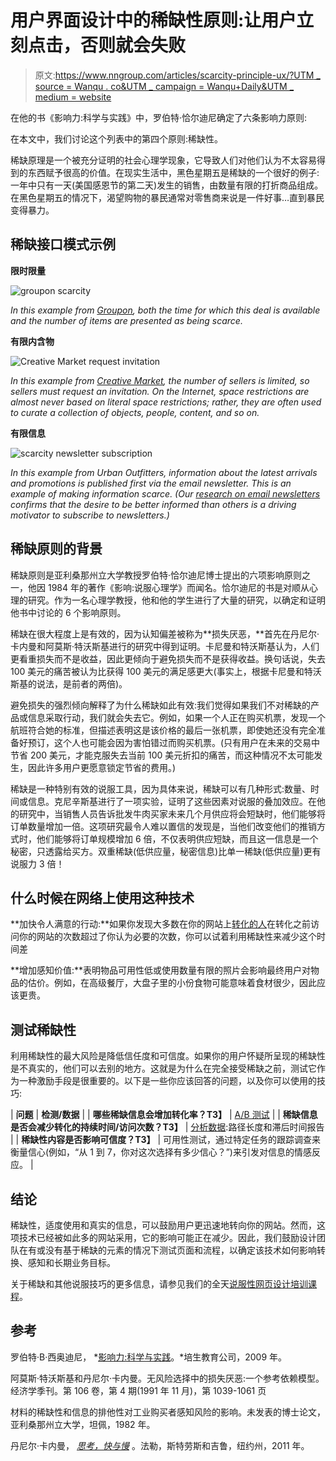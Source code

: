 # 用户界面设计中的稀缺性原则:让用户立刻点击，否则就会失败

> 原文:[https://www.nngroup.com/articles/scarcity-principle-ux/?UTM _ source = Wanqu . co&UTM _ campaign = Wanqu+Daily&UTM _ medium = website](https://www.nngroup.com/articles/scarcity-principle-ux/?utm_source=wanqu.co&utm_campaign=Wanqu+Daily&utm_medium=website)



在他的书《影响力:科学与实践》中，罗伯特·恰尔迪尼确定了六条影响力原则:

在本文中，我们讨论这个列表中的第四个原则:稀缺性。

稀缺原理是一个被充分证明的社会心理学现象，它导致人们对他们认为不太容易得到的东西赋予很高的价值。在现实生活中，黑色星期五是稀缺的一个很好的例子:一年中只有一天(美国感恩节的第二天)发生的销售，由数量有限的打折商品组成。在黑色星期五的情况下，渴望购物的暴民通常对零售商来说是一件好事…直到暴民变得暴力。

## 稀缺接口模式示例

**限时限量**

![groupon scarcity](../Images/00ef244dac3f4ce2375ba3a30fbb0ba3.png)

*In this example from [Groupon](http://www.groupon.com), both the time for which this deal is available and the number of items are presented as being scarce.*



**有限内含物**

![Creative Market request invitation](../Images/ecd30ce0421a3046ba4a3056c768e8a5.png)

*In this example from [Creative Market](http://creativemarket.com), the number of sellers is limited, so sellers must request an invitation. On the Internet, space restrictions are almost never based on literal space restrictions; rather, they are often used to curate a collection of objects, people, content, and so on.*



**有限信息**

![scarcity newsletter subscription](../Images/17fc68619c5de9998d7e42fec7093309.png)

*In this example from Urban Outfitters, information about the latest arrivals and promotions is published first via the email newsletter. This is an example of making information scarce. (Our [research on email newsletters](http://www.nngroup.com/topic/email/) confirms that the desire to be better informed than others is a driving motivator to subscribe to newsletters.)*



## 稀缺原则的背景

稀缺原则是亚利桑那州立大学教授罗伯特·恰尔迪尼博士提出的六项影响原则之一，他因 1984 年的著作《影响:说服心理学》而闻名。恰尔迪尼的书是对顺从心理的研究。作为一名心理学教授，他和他的学生进行了大量的研究，以确定和证明他书中讨论的 6 个影响原则。

稀缺在很大程度上是有效的，因为认知偏差被称为**损失厌恶，**首先在丹尼尔·卡内曼和阿莫斯·特沃斯基进行的研究中得到证明。卡尼曼和特沃斯基认为，人们更看重损失而不是收益，因此更倾向于避免损失而不是获得收益。换句话说，失去 100 美元的痛苦被认为比获得 100 美元的满足感更大(事实上，根据卡尼曼和特沃斯基的说法，是前者的两倍)。

避免损失的强烈倾向解释了为什么稀缺如此有效:我们觉得如果我们不对稀缺的产品或信息采取行动，我们就会失去它。例如，如果一个人正在购买机票，发现一个航班符合她的标准，但描述表明这是该价格的最后一张机票，即使她还没有完全准备好预订，这个人也可能会因为害怕错过而购买机票。(只有用户在未来的交易中节省 200 美元，才能克服失去当前 100 美元折扣的痛苦，而这种情况不太可能发生，因此许多用户更愿意锁定节省的费用。)

稀缺是一种特别有效的说服工具，因为具体来说，稀缺可以有几种形式:数量、时间或信息。克尼辛斯基进行了一项实验，证明了这些因素对说服的叠加效应。在他的研究中，当销售人员告诉批发牛肉买家未来几个月供应将会短缺时，他们能够将订单数量增加一倍。这项研究最令人难以置信的发现是，当他们改变他们的推销方式时，他们能够将订单规模增加 6 倍，不仅表明供应短缺，而且这一信息是一个秘密，只透露给买方。双重稀缺(低供应量，秘密信息)比单一稀缺(低供应量)更有说服力 3 倍！

## 什么时候在网络上使用这种技术

**加快令人满意的行动:**如果你发现大多数在你的网站上[转化的人](http://www.nngroup.com/articles/conversion-rates/)在转化之前访问你的网站的次数超过了你认为必要的次数，你可以试着利用稀缺性来减少这个时间差

**增加感知价值:**表明物品可用性低或使用数量有限的照片会影响最终用户对物品的估价。例如，在高级餐厅，大盘子里的小份食物可能意味着食材很少，因此应该更贵。

## 测试稀缺性

利用稀缺性的最大风险是降低信任度和可信度。如果你的用户怀疑所呈现的稀缺性是不真实的，他们可以去别的地方。这就是为什么在完全接受稀缺之前，测试它作为一种激励手段是很重要的。以下是一些你应该回答的问题，以及你可以使用的技巧:

| **问题** | **检测/数据** |
| **哪些稀缺信息会增加转化率？T3】** | [A/B 测试](http://www.nngroup.com/articles/putting-ab-testing-in-its-place/) |
| **稀缺信息是否会减少转化的持续时间/访问次数？T3】** | [分析数据](http://www.nngroup.com/articles/analytics-user-experience/):路径长度和滞后时间报告 |
| **稀缺性内容是否影响可信度？T3】** | 可用性测试，通过特定任务的跟踪调查来衡量信心(例如，“从 1 到 7，你对这次选择有多少信心？”)来引发对信息的情感反应。 |

## 结论

稀缺性，适度使用和真实的信息，可以鼓励用户更迅速地转向你的网站。然而，这项技术已经被如此多的网站采用，它的影响可能正在减少。因此，我们鼓励设计团队在有或没有基于稀缺的元素的情况下测试页面和流程，以确定该技术如何影响转换、感知和长期业务目标。

关于稀缺和其他说服技巧的更多信息，请参见我们的全天[说服性网页设计培训课程](/courses/credibility-and-persuasive-web-design/)。

## 参考

罗伯特·B·西奥迪尼， *[影响力:科学与实践](http://www.amazon.com/dp/B001CDZYVE?tag=useitcomusablein)。*培生教育公司，2009 年。

阿莫斯·特沃斯基和丹尼尔·卡内曼。无风险选择中的损失厌恶:一个参考依赖模型。经济学季刊。第 106 卷，第 4 期(1991 年 11 月)，第 1039-1061 页

材料的稀缺性和信息的排他性对工业购买者感知风险的影响。未发表的博士论文，亚利桑那州立大学，坦佩，1982 年。

丹尼尔·卡内曼， *[思考，快与慢](http://www.amazon.com/dp/B00555X8OA?tag=useitcomusablein)* 。法勒，斯特劳斯和吉鲁，纽约州，2011 年。


